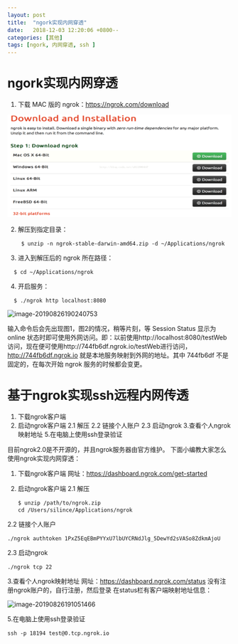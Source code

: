 ```yaml
---
layout: post
title:  "ngork实现内网穿透"
date:   2018-12-03 12:20:06 +0800--
categories: [其他]
tags: [ngork, 内网穿透, ssh ]  
---
```

# ngork实现内网穿透

1. 下载 MAC 版的 ngrok：https://ngrok.com/download

![image-20190826190210915](/assets/imgs/image-20190826190210915.png)



2. 解压到指定目录：

   ```
    $ unzip -n ngrok-stable-darwin-amd64.zip -d ~/Applications/ngrok
   ```



3. 进入到解压后的 ngrok 所在路径：

```
  $ cd ~/Applications/ngrok
```

4. 开启服务：

```
  $ ./ngrok http localhost:8080
```

![image-20190826190240753](/imgs/image-20190826190240753.png)



输入命令后会先出现图1，图2的情况，稍等片刻，等 Session Status 显示为 online 状态时即可使用外网访问。即：以前使用http://localhost:8080/testWeb 访问，现在便可使用http://744fb6df.ngrok.io/testWeb进行访问，http://744fb6df.ngrok.io 就是本地服务映射到外网的地址。其中 744fb6df 不是固定的，在每次开始 ngrok 服务的时候都会变更。



# 基于ngrok实现ssh远程内网传透

1. 下载ngrok客户端
2. 启动ngrok客户端
   2.1 解压
   2.2 链接个人账户
   2.3 启动ngrok
   3.查看个人ngrok映射地址
   5.在电脑上使用ssh登录验证

目前ngrok2.0是不开源的，并且ngrok服务器由官方维护。
下面小编教大家怎么使用ngrok实现内网穿透：

1. 下载ngrok客户端
   网址：https://dashboard.ngrok.com/get-started

2. 启动ngrok客户端
   2.1 解压

   ```
   $ unzip /path/to/ngrok.zip
   cd /Users/silince/Applications/ngrok
   ```

   

2.2 链接个人账户

```
./ngrok authtoken 1PxZ5EqEBmPYYxU7lbUYCRNdJlg_5DewYd2sVASo8ZdkmAjoU
```

2.3 启动ngrok

``` 
./ngrok tcp 22
```

3.查看个人ngrok映射地址
网址：https://dashboard.ngrok.com/status
没有注册ngrok账户的，自行注册，然后登录
在status栏有客户端映射地址信息：

![image-20190826191051466](/imgs/image-20190826191051466.png)

5.在电脑上使用ssh登录验证

```
ssh -p 18194 test@0.tcp.ngrok.io
```

